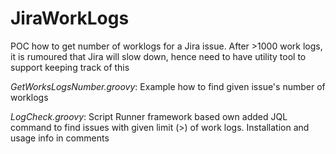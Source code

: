 # JiraWorkLogs
POC how to get number of worklogs for a Jira issue. After >1000 work logs, it is rumoured that Jira will slow down, hence need to have utility tool to support keeping track of this
  

  
*GetWorksLogsNumber.groovy*: Example how to find given issue's number of worklogs

*LogCheck.groovy*: Script Runner framework based own added JQL command to find issues with given limit (>) of work logs. Installation and usage info in comments

